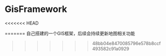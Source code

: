 # GisFramework
<<<<<<< HEAD

=======
自己搭建的一个GIS框架，后续会持续更新地图相关功能
>>>>>>> 48bb04e8470085796e578b8ccf493582c91a0929
